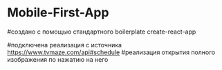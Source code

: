 # Mobile-First-App

#создано с помощью стандартного boilerplate create-react-app

#подключена реализация с источника https://www.tvmaze.com/api#schedule
#реализация открытия полного изображения по нажатию на него